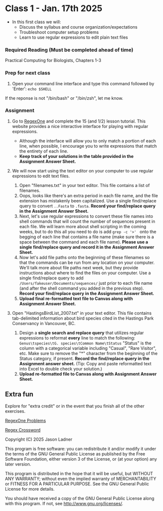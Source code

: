 # Class 1 - Jan. 17th 2025
- In this first class we will:
    - Discuss the syllabus and course organization/expectations
    - Troubleshoot computer setup problems
    - Learn to use regular expressions to edit plain text files

### Required Reading (**Must be completed ahead of time**)
Practical Computing for Biologists, Chapters 1-3

### Prep for next class

1. Open your command line interface and type this command followed by 'Enter':
```echo $SHELL```

If the reponse is not "/bin/bash" or "/bin/zsh", let me know. 

### Assignment

1. Go to [RegexOne](https://regexone.com/) and complete the 15 (and 1/2) lesson tutorial. This website provides a nice interactive interface for playing with regular expressions.
    - Although the interface will allow you to only match a portion of each line, when possible, I encourage you to write expressions that match the entirety of each line. 
    - **Keep track of your solutions in the table provided in the Assignment Answer Sheet.**

2. We will now start using the text editor on your computer to use regular expressions to edit text files. 
    1. Open "filenames.txt" in your text editor. This file contains a list of filenames.
    2. Oops, looks like there's an extra period in each file name, and the file extension has mistakenly been capitalized. Use a single find/replace query to convert ```..Fasta``` to ```.fasta```. **Record your find/replace query in the Assignment Answer Sheet.**
    3. Next, let's use regular expressions to convert these file names into shell commands that will count the number of sequences present in each file. We will learn more about shell scripting in the coming weeks, but to do this all you need to do is add ```grep -c '>' ``` onto the begging of each line that contains a file name (make sure there is a space between the command and each file name). **Please use a single find/replace query and record it in the Assignment Answer Sheet.**
    4. Now let's add file paths onto the beginning of these filenames so that the commands can be run from any location on your computer. We'll talk more about file paths next week, but they provide instructions about where to find the files on your computer. Use a single find/replace query to add ```/Users/fakeuser/Documents/sequences/``` just prior to each file name (and after the shell command you added in the previous step). **Record your find/replace query in the Assignment Answer Sheet.**
    5. **Upload final re-formatted text file to Canvas along with Assignment Answer Sheet.**

3. Open "HastingsBirdList\_2007.txt" in your text editor. This file contains tab-delimited information about bird species cited in the Hastings Park Conservancy in Vancouver, BC.
    1. Design a **single search and replace query** that utilizes regular expressions to reformat **every** line to match the following:
    ```Genus\tspecies\tG. species\tCommon Name\tStatus```
    "Status" is the column with a categorical variable including "Casual", "Rare Visitor", etc. Make sure to remove the "\*" character from the beginning of the Status category, if present. **Record the find/replace query in the Assignment answer sheet.** (Tip: Copy and paste reformatted text into Excel to double check your solution.)
    2. **Upload re-formatted file to Canvas along with Assignment Answer Sheet.**
    
## Extra fun

Explore for "extra credit" or in the event that you finish all of the other exercises.

[RegexOne Problems](https://regexone.com/problem/matching_decimal_numbers)

[Regex Crossword](https://regexcrossword.com/)

Copyright (C) 2025  Jason Ladner

This program is free software: you can redistribute it and/or modify
it under the terms of the GNU General Public License as published by
the Free Software Foundation, either version 3 of the License, or
(at your option) any later version.

This program is distributed in the hope that it will be useful,
but WITHOUT ANY WARRANTY; without even the implied warranty of
MERCHANTABILITY or FITNESS FOR A PARTICULAR PURPOSE.  See the
GNU General Public License for more details.

You should have received a copy of the GNU General Public License
along with this program.  If not, see <http://www.gnu.org/licenses/>.



